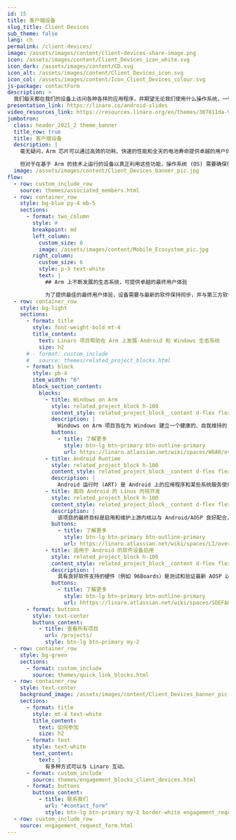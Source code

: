 ```yaml
---
id: 15
title: 客户端设备
slug_title: Client Devices
sub_theme: false
lang: ch
permalink: /client-devices/
image: /assets/images/content/client-devices-share-image.png
icon: /assets/images/content/Client_Devices_icon_white.svg
icon_dark: /assets/images/content/CD.svg
icon_alt: /assets/images/content/Client_Devices_icon.svg
icon_col: /assets/images/content/Icon_Client_Devices_colour.svg
js-package: contactForm
description: >
  我们每天都在我们的设备上访问各种各样的应用程序，并期望无论我们使用什么操作系统，一切都能“正常工作”。 但是为了提供无缝的用户体验，很多工作都在后台进行。 Linaro 与 Google 密切合作，在 Arm 上推进 Android 生态系统。 除了与 Google 的合作之外，我们还与 Microsoft 密切合作以推进 Windows on Arm 生态系统。 在这两种情况下，Linaro 都在推动使开源软件包能够在运行 Windows 和/或 Android 的基于 Arm 的设备上本地运行所需的工作。
presentation_link: https://linaro.co/android-slides
video_resources_link: https://resources.linaro.org/en/themes/307811da-98f5-4cfe-b63c-72b117b9c674
jumbotron:
  class: header_2021_2 theme_banner
  title_row: true
  title: 客户端设备
  description: |
    毫无疑问，Arm 芯片可以通过高效的功耗、快速的性能和全天的电池寿命提供卓越的用户体验。

    但对于在基于 Arm 的技术上运行的设备以真正利用这些功能，操作系统 (OS) 需要确保使用其操作系统的开源工具和应用程序可以在 Arm 上本地运行。 这是一项不小的任务，也是 Google 和 Microsoft 与 Linaro、其成员和开源社区合作的原因。 Linaro 推动了为 Arm 上的 Android 和 Windows 创建强大的生态系统所需的工作。 这些生态系统在为消费者提供卓越的用户体验方面发挥着至关重要的作用。
  image: /assets/images/content/Client_Devices_banner_pic.jpg
flow:
  - row: custom_include_row
    source: themes/associated_members.html
  - row: container_row
    style: bg-blue py-4 mb-5
    sections:
      - format: two_column
        style: #
        breakpoint: md
        left_column:
          custom_size: 6
          image: /assets/images/content/Mobile_Ecosystem_pic.jpg
        right_column:
          custom_size: 6
          style: p-3 text-white
          text: |
            ## Arm 上不断发展的生态系统，可提供卓越的最终用户体验

            为了提供最佳的最终用户体验，设备需要与最新的软件保持同步，并与第三方软件包很好地集成。 换句话说，需要有一个健康的生态系统来支持这些设备。 Linaro 与成员公司合作，通过帮助上游新功能、减少技术债务和检测回归来实现最佳用户体验。
  - row: container_row
    style: bg-light
    sections:
      - format: title
        style: font-weight-bold mt-4
        title_content:
          text: Linaro 项目帮助在 Arm 上发展 Android 和 Windows 生态系统
          size: h2
      # - format: custom_include
      #   source: themes/related_project_blocks.html
      - format: block
        style: pb-4
        item_width: "6"
        block_section_content:
          blocks:
            - title: Windows on Arm
              style: related_project_block h-100
              content_style: related_project_block__content d-flex flex-column justify-content-between align-items-start
              description: |
                Windows on Arm 项目旨在为 Windows 建立一个健康的、自我维持的 Arm 开源生态系统。这涉及查看各种工具、语言和框架，并努力确保它们在 Windows on Arm 上原生运行。 最终目标是将 Windows on Arm 打造为一流的可交付成果。
              buttons:
                - title: 了解更多
                  style: btn-lg btn-primary btn-outline-primary
                  url: https://linaro.atlassian.net/wiki/spaces/WOAR/overview
            - title: Android Runtime
              style: related_project_block h-100
              content_style: related_project_block__content d-flex flex-column justify-content-between align-items-start
              description: |
                Android 运行时 (ART) 是 Android 上的应用程序和某些系统服务使用的托管运行时。 ART 及其前身 Dalvik 最初是专门为 Android 项目创建的。 ART 作为运行时执行 Dalvik 可执行格式和 Dex 字节码规范。 ART 和 Dalvik 是运行 Dex 字节码的兼容运行时，因此为 Dalvik 开发的应用程序在使用 ART 运行时应该可以工作。 然而，一些适用于 Dalvik 的技术不适用于 ART。 ART 支持 Java 和 Kotlin。
            - title: 面向 Android 的 Linux 内核开发
              style: related_project_block h-100
              content_style: related_project_block__content d-flex flex-column justify-content-between align-items-start
              description: |
                该项目的最终目标是启用和维护上游内核以与 Android/AOSP 良好配合，以便最终用户拥有使用最新和最安全技术的设备。 为了做到这一点，Linaro 定期使用 AOSP 测试上游内核，向社区提供回归报告，然后作者修复特定问题或将问题传递给正确的社区以采取行动。
              buttons:
                - title: 了解更多
                  style: btn-lg btn-primary btn-outline-primary
                  url: https://linaro.atlassian.net/wiki/spaces/LI/overview
            - title: 适用于 Android 的软件设备启用
              style: related_project_block h-100
              content_style: related_project_block__content d-flex flex-column justify-content-between align-items-start
              description: |
                具有良好软件支持的硬件（例如 96Boards）是测试和验证最新 AOSP 以及最新稳定和上游内核的关键工具，也是新硬件和软件原型设计的关键。 这个 Linaro 项目旨在生产可用于测试 AOSP 的开发板。
              buttons:
                - title: 了解更多
                  style: btn-lg btn-primary btn-outline-primary
                  url: hhttps://linaro.atlassian.net/wiki/spaces/SDEFAU/overview
      - format: buttons
        style: text-center
        buttons_content:
          - title: 查看所有项目
            url: /projects/
            style: btn-lg btn-primary my-2
  - row: container_row
    style: bg-green
    sections:
      - format: custom_include
        source: themes/quick_link_blocks.html
  - row: container_row
    style: text-center
    background_image: /assets/images/content/Client_Devices_banner_pic.jpg
    sections:
      - format: title
        style: mt-4 text-white
        title_content:
          text: 如何参加
          size: h2
      - format: text
        style: text-white
        text_content:
          text: |
            有多种方式可以与 Linaro 互动。
      - format: custom_include
        source: themes/engagement_blocks_client_devices.html
      - format: buttons
        buttons_content:
          - title: 联系我们
            url: "#contact_form"
            style: btn-lg btn-primary my-2 border-white engagement_request_contact_btn
  - row: custom_include_row
    source: engagement_request_form.html
---
```

